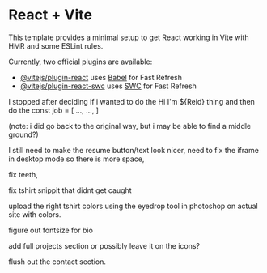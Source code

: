 # React + Vite

This template provides a minimal setup to get React working in Vite with HMR and some ESLint rules.

Currently, two official plugins are available:

- [@vitejs/plugin-react](https://github.com/vitejs/vite-plugin-react/blob/main/packages/plugin-react/README.md) uses [Babel](https://babeljs.io/) for Fast Refresh
- [@vitejs/plugin-react-swc](https://github.com/vitejs/vite-plugin-react-swc) uses [SWC](https://swc.rs/) for Fast Refresh

<!-- Need to impliment a bio section ideally below digital marketing software developer,
  Need to add contact me section, interest and hobbies, download resume section, link github and repos, feature projects maybe not neccissarily click on the icons?
 -->

<!-- 6-26-24 -->

I stopped after deciding if i wanted to do the Hi I'm ${Reid} thing and then do the const job = [
..., ...,
]

(note: i did go back to the original way, but i may be able to find a middle ground?)

I still need to make the resume button/text look nicer,
need to fix the iframe in desktop mode so there is more space,

fix teeth,

fix tshirt snippit that didnt get caught

upload the right tshirt colors using the eyedrop tool in photoshop on actual site with colors.

figure out fontsize for bio

add full projects section or possibly leave it on the icons?

flush out the contact section.
